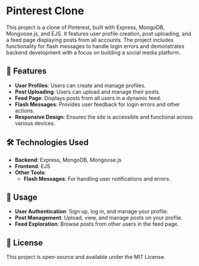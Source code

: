 # Pinterest Clone

This project is a clone of Pinterest, built with Express, MongoDB, Mongoose.js, and EJS. It features user profile creation, post uploading, and a feed page displaying posts from all accounts. The project includes functionality for flash messages to handle login errors and demonstrates backend development with a focus on building a social media platform.

## 🌟 Features

- **User Profiles**: Users can create and manage profiles.
- **Post Uploading**: Users can upload and manage their posts.
- **Feed Page**: Displays posts from all users in a dynamic feed.
- **Flash Messages**: Provides user feedback for login errors and other actions.
- **Responsive Design**: Ensures the site is accessible and functional across various devices.

## 🛠️ Technologies Used

- **Backend**: Express, MongoDB, Mongoose.js
- **Frontend**: EJS
- **Other Tools**:
  - **Flash Messages**: For handling user notifications and errors.

## 🚀 Usage

- **User Authentication**: Sign up, log in, and manage your profile.
- **Post Management**: Upload, view, and manage posts on your profile.
- **Feed Exploration**: Browse posts from other users in the feed page.

## 📜 License

This project is open-source and available under the MIT License.
